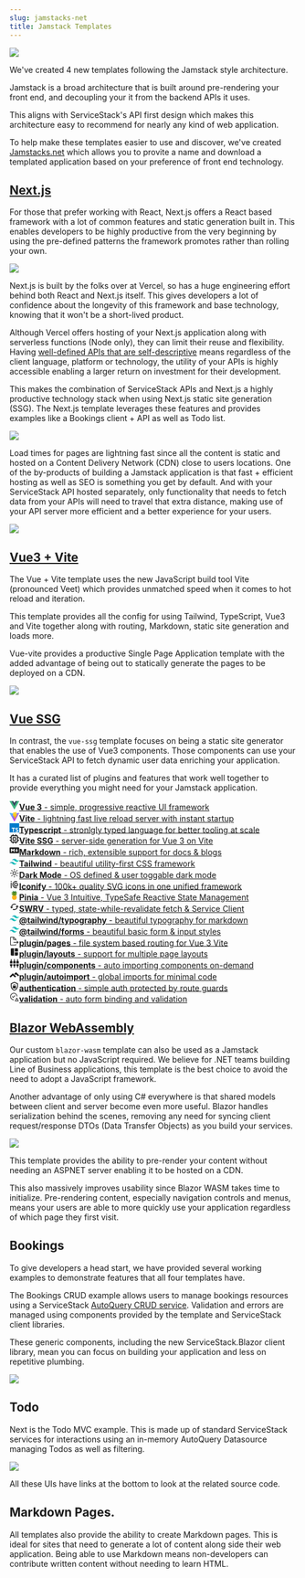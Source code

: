 ```yaml
---
slug: jamstacks-net
title: Jamstack Templates
---
```


[![](/img/pages/jamstack/jamstacks-net-title.png)](https://jamstacks.net)

We've created 4 new templates following the Jamstack style architecture. 

Jamstack is a broad architecture that is built around pre-rendering your front end, and decoupling your it from the backend APIs it uses.

This aligns with ServiceStack's API first design which makes this architecture easy to recommend for nearly any kind of web application.

To help make these templates easier to use and discover, we've created [Jamstacks.net](https://jamstacks.net) which allows you to provite a name and download a templated application based on your preference of front end technology.

## [Next.js](https://nextjs.jamstacks.net)

For those that prefer working with React, Next.js offers a React based framework with a lot of common features and static generation built in.
This enables developers to be highly productive from the very beginning by using the pre-defined patterns the framework promotes rather than rolling your own.

<img src="/img/pages/jamstack/next-black.svg" class="mx-auto block" />

Next.js is built by the folks over at Vercel, so has a huge engineering effort behind both React and Next.js itself. This gives developers a lot of confidence about the longevity of this framework and base technology, knowing that it won't be a short-lived product.

Although Vercel offers hosting of your Next.js application along with serverless functions (Node only), they can limit their reuse and flexibility.
Having [well-defined APIs that are self-descriptive](/add-servicestack-reference) means regardless of the client language, platform or technology, the utility of your APIs is highly accessible enabling a larger return on investment for their development.

This makes the combination of ServiceStack APIs and Next.js a highly productive technology stack when using Next.js static site generation (SSG).
The Next.js template leverages these features and provides examples like a Bookings client + API as well as Todo list.

[![](/img/pages/jamstack/nextjs-bookings.png)](https://nextjs.jamstacks.net/bookings-crud)

Load times for pages are lightning fast since all the content is static and hosted on a Content Delivery Network (CDN) close to users locations.
One of the by-products of building a Jamstack application is that fast + efficient hosting as well as SEO is something you get by default.
And with your ServiceStack API hosted separately, only functionality that needs to fetch data from your APIs will need to travel that extra distance, 
making use of your API server more efficient and a better experience for your users.

![](/img/pages/jamstack/cdn-world-view.png)

## [Vue3 + Vite](https://vue-vite.jamstacks.net)

The Vue + Vite template uses the new JavaScript build tool Vite (pronounced Veet) which provides unmatched speed when it comes to hot reload and iteration.

This template provides all the config for using Tailwind, TypeScript, Vue3 and Vite together along with routing, Markdown, static site generation and loads more.

Vue-vite provides a productive Single Page Application template with the added advantage of being out to statically generate the pages to be deployed on a CDN.

![](/img/pages/jamstack/vue-vite-tech.png)
## [Vue SSG](https://vue-ssg.jamstacks.net)

In contrast, the `vue-ssg` template focuses on being a static site generator that enables the use of Vue3 components.
Those components can use your ServiceStack API to fetch dynamic user data enriching your application.

It has a curated list of plugins and features that work well together to provide everything you might need for your Jamstack application.

<div class="mb-8 md:mb-16 flex flex-wrap"><div class="flex my-2 sm:w-1/2 md:w-1/3"><svg width="1.2em" height="1.2em" preserveAspectRatio="xMidYMid meet" viewBox="0 0 256 221" class="w-7 h-7 mr-2" alt="Vue.js logo"><path d="M204.8 0H256L128 220.8L0 0h97.92L128 51.2L157.44 0h47.36z" fill="#41B883"></path><path d="M0 0l128 220.8L256 0h-51.2L128 132.48L50.56 0H0z" fill="#41B883"></path><path d="M50.56 0L128 133.12L204.8 0h-47.36L128 51.2L97.92 0H50.56z" fill="#35495E"></path></svg><a href="https://vuejs.org"><b>Vue 3</b> - simple, progressive reactive UI framework </a></div><div class="flex my-2 sm:w-1/2 md:w-1/3"><svg width="1.2em" height="1.2em" preserveAspectRatio="xMidYMid meet" viewBox="0 0 256 257" class="w-7 h-7 mr-2" alt="Vite logo"><defs><linearGradient x1="-.828%" y1="7.652%" x2="57.636%" y2="78.411%" id="uicons-sd4fe4o1fc"><stop stop-color="#41D1FF" offset="0%"></stop><stop stop-color="#BD34FE" offset="100%"></stop></linearGradient><linearGradient x1="43.376%" y1="2.242%" x2="50.316%" y2="89.03%" id="uicons-hz6t10qaab"><stop stop-color="#FFEA83" offset="0%"></stop><stop stop-color="#FFDD35" offset="8.333%"></stop><stop stop-color="#FFA800" offset="100%"></stop></linearGradient></defs><path d="M255.153 37.938L134.897 252.976c-2.483 4.44-8.862 4.466-11.382.048L.875 37.958c-2.746-4.814 1.371-10.646 6.827-9.67l120.385 21.517a6.537 6.537 0 0 0 2.322-.004l117.867-21.483c5.438-.991 9.574 4.796 6.877 9.62z" fill="url(#uicons-sd4fe4o1fc)"></path><path d="M185.432.063L96.44 17.501a3.268 3.268 0 0 0-2.634 3.014l-5.474 92.456a3.268 3.268 0 0 0 3.997 3.378l24.777-5.718c2.318-.535 4.413 1.507 3.936 3.838l-7.361 36.047c-.495 2.426 1.782 4.5 4.151 3.78l15.304-4.649c2.372-.72 4.652 1.36 4.15 3.788l-11.698 56.621c-.732 3.542 3.979 5.473 5.943 2.437l1.313-2.028l72.516-144.72c1.215-2.423-.88-5.186-3.54-4.672l-25.505 4.922c-2.396.462-4.435-1.77-3.759-4.114l16.646-57.705c.677-2.35-1.37-4.583-3.769-4.113z" fill="url(#uicons-hz6t10qaab)"></path></svg><a href="https://vitejs.dev"><b>Vite</b> - lightning fast live reload server with instant startup </a></div><div class="flex my-2 sm:w-1/2 md:w-1/3"><svg width="1.2em" height="1.2em" preserveAspectRatio="xMidYMid meet" viewBox="0 0 256 256" class="w-7 h-7 mr-2" alt="Typescript logo"><path fill="#007ACC" d="M0 128v128h256V0H0z"></path><path d="M56.611 128.85l-.081 10.483h33.32v94.68H113.42v-94.68h33.32v-10.28c0-5.69-.122-10.444-.284-10.566c-.122-.162-20.399-.244-44.983-.203l-44.739.122l-.122 10.443z" fill="#FFF"></path><path d="M206.567 118.108c6.501 1.626 11.459 4.51 16.01 9.224c2.357 2.52 5.851 7.112 6.136 8.209c.08.325-11.053 7.802-17.798 11.987c-.244.163-1.22-.894-2.317-2.52c-3.291-4.794-6.745-6.867-12.028-7.232c-7.76-.529-12.759 3.535-12.718 10.32c0 1.992.284 3.17 1.097 4.796c1.707 3.535 4.876 5.648 14.832 9.955c18.326 7.884 26.168 13.085 31.045 20.48c5.445 8.25 6.664 21.415 2.966 31.208c-4.063 10.646-14.14 17.88-28.323 20.277c-4.388.772-14.79.65-19.504-.203c-10.28-1.829-20.033-6.908-26.047-13.572c-2.357-2.601-6.949-9.387-6.664-9.875c.122-.162 1.178-.812 2.356-1.503c1.138-.65 5.446-3.13 9.509-5.486l7.355-4.267l1.544 2.276c2.154 3.291 6.867 7.802 9.712 9.305c8.167 4.308 19.383 3.698 24.909-1.26c2.357-2.153 3.332-4.388 3.332-7.68c0-2.966-.366-4.266-1.91-6.5c-1.99-2.845-6.054-5.243-17.595-10.24c-13.206-5.69-18.895-9.225-24.096-14.833c-3.007-3.25-5.852-8.452-7.03-12.8c-.975-3.616-1.22-12.678-.447-16.335c2.723-12.76 12.353-21.658 26.25-24.3c4.51-.853 14.994-.528 19.424.57z" fill="#FFF"></path></svg><a href="https://www.typescriptlang.org"><b>Typescript</b> - stronlgly typed language for better tooling at scale </a></div><div class="flex my-2 sm:w-1/2 md:w-1/3"><svg width="1.2em" height="1.2em" preserveAspectRatio="xMidYMid meet" viewBox="0 0 16 16" class="w-7 h-7 mr-2" alt="Vue SSG"><path fill-rule="evenodd" d="M6.5.75a.75.75 0 0 0-1.5 0V2H3.75A1.75 1.75 0 0 0 2 3.75V5H.75a.75.75 0 0 0 0 1.5H2v3H.75a.75.75 0 0 0 0 1.5H2v1.25c0 .966.784 1.75 1.75 1.75H5v1.25a.75.75 0 0 0 1.5 0V14h3v1.25a.75.75 0 0 0 1.5 0V14h1.25A1.75 1.75 0 0 0 14 12.25V11h1.25a.75.75 0 0 0 0-1.5H14v-3h1.25a.75.75 0 0 0 0-1.5H14V3.75A1.75 1.75 0 0 0 12.25 2H11V.75a.75.75 0 0 0-1.5 0V2h-3V.75zm5.75 11.75h-8.5a.25.25 0 0 1-.25-.25v-8.5a.25.25 0 0 1 .25-.25h8.5a.25.25 0 0 1 .25.25v8.5a.25.25 0 0 1-.25.25zM5.75 5a.75.75 0 0 0-.75.75v4.5c0 .414.336.75.75.75h4.5a.75.75 0 0 0 .75-.75v-4.5a.75.75 0 0 0-.75-.75h-4.5zm.75 4.5v-3h3v3h-3z" fill="currentColor"></path></svg><a href="https://github.com/antfu/vite-ssg"><b>Vite SSG</b> - server-side generation for Vue 3 on Vite </a></div><div class="flex my-2 sm:w-1/2 md:w-1/3"><svg width="1.2em" height="1.2em" preserveAspectRatio="xMidYMid meet" viewBox="0 0 24 24" class="w-7 h-7 mr-2" alt="Markdown logo"><path d="M22.27 19.385H1.73A1.73 1.73 0 0 1 0 17.655V6.345a1.73 1.73 0 0 1 1.73-1.73h20.54A1.73 1.73 0 0 1 24 6.345v11.308a1.73 1.73 0 0 1-1.73 1.731zM5.769 15.923v-4.5l2.308 2.885l2.307-2.885v4.5h2.308V8.078h-2.308l-2.307 2.885l-2.308-2.885H3.46v7.847zM21.232 12h-2.309V8.077h-2.307V12h-2.308l3.461 4.039z" fill="currentColor"></path></svg><a href="https://www.markdownguide.org"><b>Markdown</b> - rich, extensible support for docs &amp; blogs </a></div><div class="flex my-2 sm:w-1/2 md:w-1/3"><svg width="1.2em" height="1.2em" preserveAspectRatio="xMidYMid meet" viewBox="0 0 256 154" class="w-7 h-7 mr-2" alt="Tailwind logo"><defs><linearGradient x1="-2.778%" y1="32%" x2="100%" y2="67.556%" id="uicons-h84677tqxb"><stop stop-color="#2298BD" offset="0%"></stop><stop stop-color="#0ED7B5" offset="100%"></stop></linearGradient></defs><path d="M128 0C93.867 0 72.533 17.067 64 51.2C76.8 34.133 91.733 27.733 108.8 32c9.737 2.434 16.697 9.499 24.401 17.318C145.751 62.057 160.275 76.8 192 76.8c34.133 0 55.467-17.067 64-51.2c-12.8 17.067-27.733 23.467-44.8 19.2c-9.737-2.434-16.697-9.499-24.401-17.318C174.249 14.743 159.725 0 128 0zM64 76.8C29.867 76.8 8.533 93.867 0 128c12.8-17.067 27.733-23.467 44.8-19.2c9.737 2.434 16.697 9.499 24.401 17.318C81.751 138.857 96.275 153.6 128 153.6c34.133 0 55.467-17.067 64-51.2c-12.8 17.067-27.733 23.467-44.8 19.2c-9.737-2.434-16.697-9.499-24.401-17.318C110.249 91.543 95.725 76.8 64 76.8z" fill="url(#uicons-h84677tqxb)"></path></svg><a href="https://tailwindcss.com"><b>Tailwind</b> - beautiful utility-first CSS framework </a></div><div class="flex my-2 sm:w-1/2 md:w-1/3"><svg width="1.2em" height="1.2em" preserveAspectRatio="xMidYMid meet" viewBox="0 0 32 32" class="w-7 h-7 mr-2" alt="Sun"><path d="M16 12.005a4 4 0 1 1-4 4a4.005 4.005 0 0 1 4-4m0-2a6 6 0 1 0 6 6a6 6 0 0 0-6-6z" fill="currentColor"></path><path d="M5.394 6.813l1.414-1.415l3.506 3.506L8.9 10.318z" fill="currentColor"></path><path d="M2 15.005h5v2H2z" fill="currentColor"></path><path d="M5.394 25.197L8.9 21.691l1.414 1.415l-3.506 3.505z" fill="currentColor"></path><path d="M15 25.005h2v5h-2z" fill="currentColor"></path><path d="M21.687 23.106l1.414-1.415l3.506 3.506l-1.414 1.414z" fill="currentColor"></path><path d="M25 15.005h5v2h-5z" fill="currentColor"></path><path d="M21.687 8.904l3.506-3.506l1.414 1.415l-3.506 3.505z" fill="currentColor"></path><path d="M15 2.005h2v5h-2z" fill="currentColor"></path></svg><a href="#"><b>Dark Mode</b> - OS defined &amp; user toggable dark mode </a></div><div class="flex my-2 sm:w-1/2 md:w-1/3"><svg width="1.2em" height="1.2em" preserveAspectRatio="xMidYMid meet" viewBox="0 0 24 24" class="w-7 h-7 mr-2" alt="Iconify logo"><g fill="none"><path d="M4 7v14" stroke="currentColor" stroke-width="2" class="il-md-length-15 il-md-duration-2 il-md-delay-0"></path><path d="M4 3v2" stroke="currentColor" stroke-width="2" class="il-md-length-15 il-md-duration-2 il-md-delay-0"></path><path d="M18 4.252a8 8 0 1 0 0 15.496" stroke="currentColor" stroke-width="2" stroke-linecap="round" class="il-md-length-40 il-md-duration-3 il-md-delay-2"></path><path d="M16 8a4 4 0 1 0 0 8a4 4 0 0 0 0-8z" stroke="currentColor" stroke-width="2" stroke-linecap="round" class="il-md-length-40 il-md-duration-5 il-md-delay-5"></path></g></svg><a href="https://iconify.design"><b>Iconify</b> - 100k+ quality SVG icons in one unified framework </a></div><div class="flex my-2 sm:w-1/2 md:w-1/3"><svg width="1.2em" height="1.2em" preserveAspectRatio="xMidYMid meet" viewBox="0 0 128 128" class="w-7 h-7 mr-2" alt="Pinia logo"><path d="M64.36 54.09c-15.61-.56-28.51 9.61-31.55 29.94c-3.06 20.45 6.76 40.38 31.26 39.93c26.04-.47 34.07-21.65 30.62-41.26c-3.94-22.28-16.97-28.12-30.33-28.61z" fill="#ffbe1f"></path><path d="M77.01 72.23c-2.19-.06-6.91 4.64-7.85 5.69c-1.9 2.13-.5 4.24 1.69 3.18c2.11-1.02 5.38-3.28 6.2-3.29c.88-.01 3.42 1.67 4.49 2.48c3.08 2.3 4.79-.11 2.9-2.42c-1.06-1.29-4.92-5.57-7.43-5.64z" fill="#f79429"></path><path d="M50.92 72.29c-2.5-.13-8.08 5.56-8.38 5.88c-1.59 1.74-.11 3.75 2.01 2.85c1.22-.52 5.08-3.1 6.01-3.07c.69.02 2.19 1.14 4.35 2.55c3.54 2.3 5.49-.08 3.15-2.62c-2.36-2.56-4.97-5.48-7.14-5.59z" fill="#f79429"></path><path d="M40.09 86.26c-1.45-.1-4.41 2.6-5.24 3.52c-.83.92-1.5 1.73-.87 2.7c.43.66 1.78.69 2.8.11c1.31-.74 2.66-1.47 3.17-1.45c.83.04 4.12 2.95 5.14 3.82c2.66 2.25 4.35-.77 2.88-2.51c-1.57-1.86-5.2-6-7.88-6.19z" fill="#f79429"></path><path d="M64.13 86.5c-2.78-.04-7.96 5.49-8.75 6.41c-1.91 2.23-.46 5.2 2.51 3.12c.89-.63 4.63-3.84 5.98-3.74c.86.07 3.79 2.37 5.8 3.78c2.68 1.89 4.49-.29 2.64-2.77c-.83-1.12-5.11-6.76-8.18-6.8z" fill="#f79429"></path><path d="M87.35 85.87c-1.61-.09-7.02 5.6-7.94 6.8c-1.59 2.08.15 4.06 2.59 2.33c1.73-1.23 5.32-3.94 5.69-3.96c.53-.04 1.95 1.03 3.04 1.66c1.17.68 2.51.62 2.92-.15c.56-1.04-.27-2.06-1.12-2.85c-1.42-1.34-3.78-3.75-5.18-3.83z" fill="#f79429"></path><path d="M76.5 101.91c-2.9.05-7.07 4.98-7.83 6.25c-1.45 2.44.78 3.46 2.03 2.84c1.89-.95 3.93-3.16 5.95-3.53c.87-.16 3.69 2.07 4.43 2.53c3.68 2.3 5.01-.81 2.58-3.22c-1.75-1.73-5.07-4.91-7.16-4.87z" fill="#f79429"></path><path d="M51.76 101.82c-2.04-.1-6.92 4.33-8.14 5.51c-1.64 1.6-.45 4.26 2.15 3c2.27-1.1 4.99-2.78 5.75-2.74c.96.05 3.03 1.66 4.26 2.5c3.66 2.52 5.24-.25 2.96-2.89c-1.63-1.87-4.78-5.27-6.98-5.38z" fill="#f79429"></path><path d="M25.53 23.68c-.91-1.17 4.1-3.87 9.38-4.02c6.63-.19 12.71 1.57 12.71 1.57s.55-4.36-2.95-9.24c-2.4-3.35-3.49-5.01-3.42-6.2c.07-1.2 5.27-1.93 12.2 1.16c5.79 2.58 10.29 7.5 10.29 7.5s3.66-5.12 8.48-7.59C77.82 4 84.68 3.51 85.28 4.64c.46.86-1.72 3.38-3.15 6.62c-2.25 5.08-2.12 9.27-2.12 9.27s4.66-3.4 9.66-4.4c2.54-.51 10.03-.97 9.53.86c-.08.29-12.88 9.28-12.88 9.28l-1.91 9.35s6.79-3.88 12.84-3.17c3.13.37 2.61 1.35 2.61 1.35l-14.52 8.24l-2.16 7.13s4.07-1.02 8.03-1.07c1.91-.02 5.04.48 5.19 1.45c.2 1.25-8.75 5.67-8.75 5.67l-24.09 9.76l-22.87-8.28s-10.27-1.62-10.27-2.74c0-1.13 2.05-2.01 5.13-2.49c3.56-.56 7.22-.36 7.22-.36L32.2 44.1s-6.5-.61-7.06-1.88c-.56-1.27 2.92-3.59 5.05-4.21c5.39-1.58 11.53-.32 11.53-.32l-3.47-9.29c-.02-.03-11.73-3.45-12.72-4.72z" fill="#2f7c31"></path><path d="M54.36 33.59c.54.27 1.94-3.05 3.67-5.18c2.52-3.11 5.8-5.44 6.37-5.44c.55 0 3.12 1.95 5.35 4.62c2.7 3.24 3.91 5.95 4.18 6.08c1 .49 4.24-5.22 10.48-10.04c5.39-4.17 14.34-7.9 14.81-6.64c.15.41-4.44 3.43-8.84 9.55c-4.83 6.71-4.36 13.94-4.36 13.94s5.53-3.97 7.31-4.89c1.49-.77 7.14-2.94 6.5-1.73c-.46.86-5.86 6.24-8.96 9.19c-4.88 4.62-6.32 11.51-5.85 11.9c.54.45 4.17-2.24 6.36-3.47c2.08-1.17 5.02-2.12 5-1.92c-.13 1.47-5.43 5.29-9.16 8.64c-2.76 2.47-8.1 9.52-23.31 9.27c-12.57-.2-19.92-6.78-24.5-9.24c-3.16-1.7-9.04-3.6-8.97-4.18c.04-.32 2.8-.54 4.66-.31c5.14.62 8.44 2.17 8.79 1.72c.36-.46-4.55-6.68-13.03-10.46c-4.09-1.83-5.88-2.3-5.8-3.12c.03-.36 2.59-.83 5.85-.94c5.78-.19 11.28 1.85 11.79 1.91c1.2.15-3.65-8.26-6.4-11.54c-4.36-5.21-11.16-6.6-10.88-7.91c.15-.71 8.07-.81 14.57 1.63c6.77 2.52 13.2 7.98 14.37 8.56z" fill="#709921"></path><path d="M64.38 38.24c-.61.08-3.02 1.38-6.19 4.71c-3.75 3.93-5.07 8.18-4.2 8.9c1.17.96 2.8-.87 5.04-2.45c2.64-1.86 4.78-2.87 5.24-2.87c.46 0 2.52 1.3 4.25 2.61c2.15 1.64 4.01 3.41 4.96 2.81c1.6-.99-.62-6.17-3.12-9c-2.66-3.02-5.45-4.78-5.98-4.71z" fill="#2f7c31"></path></svg><a href="https://pinia.esm.dev"><b>Pinia</b> - Vue 3 Intuitive, TypeSafe Reactive State Management </a></div><div class="flex my-2 sm:w-1/2 md:w-1/3"><svg width="1.2em" height="1.2em" preserveAspectRatio="xMidYMid meet" viewBox="0 0 24 24" class="w-7 h-7 mr-2" alt="Cache Icon"><path d="M19 8l-4 4h3a6 6 0 0 1-6 6c-1 0-1.97-.25-2.8-.7l-1.46 1.46A7.93 7.93 0 0 0 12 20a8 8 0 0 0 8-8h3M6 12a6 6 0 0 1 6-6c1 0 1.97.25 2.8.7l1.46-1.46A7.93 7.93 0 0 0 12 4a8 8 0 0 0-8 8H1l4 4l4-4" fill="currentColor"></path></svg><a href="https://github.com/Kong/swrv"><b>SWRV</b> - typed, state-while-revalidate fetch &amp; Service Client </a></div><div class="flex my-2 sm:w-1/2 md:w-1/3"><svg width="1.2em" height="1.2em" preserveAspectRatio="xMidYMid meet" viewBox="0 0 256 154" class="w-7 h-7 mr-2" alt="Tailwind logo"><defs><linearGradient x1="-2.778%" y1="32%" x2="100%" y2="67.556%" id="uicons-vw55urjbyw"><stop stop-color="#2298BD" offset="0%"></stop><stop stop-color="#0ED7B5" offset="100%"></stop></linearGradient></defs><path d="M128 0C93.867 0 72.533 17.067 64 51.2C76.8 34.133 91.733 27.733 108.8 32c9.737 2.434 16.697 9.499 24.401 17.318C145.751 62.057 160.275 76.8 192 76.8c34.133 0 55.467-17.067 64-51.2c-12.8 17.067-27.733 23.467-44.8 19.2c-9.737-2.434-16.697-9.499-24.401-17.318C174.249 14.743 159.725 0 128 0zM64 76.8C29.867 76.8 8.533 93.867 0 128c12.8-17.067 27.733-23.467 44.8-19.2c9.737 2.434 16.697 9.499 24.401 17.318C81.751 138.857 96.275 153.6 128 153.6c34.133 0 55.467-17.067 64-51.2c-12.8 17.067-27.733 23.467-44.8 19.2c-9.737-2.434-16.697-9.499-24.401-17.318C110.249 91.543 95.725 76.8 64 76.8z" fill="url(#uicons-vw55urjbyw)"></path></svg><a href="https://tailwindcss-typography.vercel.app" style="outline-width: 0px !important; user-select: auto !important;"><b>@tailwind/typography</b> - beautiful typography for markdown </a></div><div class="flex my-2 sm:w-1/2 md:w-1/3"><svg width="1.2em" height="1.2em" preserveAspectRatio="xMidYMid meet" viewBox="0 0 256 154" class="w-7 h-7 mr-2" alt="Tailwind logo"><defs><linearGradient x1="-2.778%" y1="32%" x2="100%" y2="67.556%" id="uicons-zaa5omx9rb"><stop stop-color="#2298BD" offset="0%"></stop><stop stop-color="#0ED7B5" offset="100%"></stop></linearGradient></defs><path d="M128 0C93.867 0 72.533 17.067 64 51.2C76.8 34.133 91.733 27.733 108.8 32c9.737 2.434 16.697 9.499 24.401 17.318C145.751 62.057 160.275 76.8 192 76.8c34.133 0 55.467-17.067 64-51.2c-12.8 17.067-27.733 23.467-44.8 19.2c-9.737-2.434-16.697-9.499-24.401-17.318C174.249 14.743 159.725 0 128 0zM64 76.8C29.867 76.8 8.533 93.867 0 128c12.8-17.067 27.733-23.467 44.8-19.2c9.737 2.434 16.697 9.499 24.401 17.318C81.751 138.857 96.275 153.6 128 153.6c34.133 0 55.467-17.067 64-51.2c-12.8 17.067-27.733 23.467-44.8 19.2c-9.737-2.434-16.697-9.499-24.401-17.318C110.249 91.543 95.725 76.8 64 76.8z" fill="url(#uicons-zaa5omx9rb)"></path></svg><a href="https://github.com/tailwindlabs/tailwindcss-forms"><b>@tailwind/forms</b> - beautiful basic form &amp; input styles </a></div><div class="flex my-2 sm:w-1/2 md:w-1/3"><svg width="1.2em" height="1.2em" preserveAspectRatio="xMidYMid meet" viewBox="0 0 32 32" class="w-7 h-7 mr-2" alt="Plugin Pages"><path d="M13 21h13.17l-2.58 2.59L25 25l5-5l-5-5l-1.41 1.41L26.17 19H13v2z" fill="currentColor"></path><path d="M22 14v-4a1 1 0 0 0-.29-.71l-7-7A1 1 0 0 0 14 2H4a2 2 0 0 0-2 2v24a2 2 0 0 0 2 2h16a2 2 0 0 0 2-2v-2h-2v2H4V4h8v6a2 2 0 0 0 2 2h6v2zm-8-4V4.41L19.59 10z" fill="currentColor"></path></svg><a href="https://github.com/hannoeru/vite-plugin-pages"><b>plugin/pages</b> - file system based routing for Vue 3 Vite </a></div><div class="flex my-2 sm:w-1/2 md:w-1/3"><svg width="1.2em" height="1.2em" preserveAspectRatio="xMidYMid meet" viewBox="0 0 24 24" class="w-7 h-7 mr-2" alt="Plugin Layouts"><path d="M3 5v14a2 2 0 0 0 2 2h6V3H5a2 2 0 0 0-2 2zm16-2h-6v8h8V5c0-1.1-.9-2-2-2zm-6 18h6c1.1 0 2-.9 2-2v-6h-8v8z" fill="currentColor"></path></svg><a href="https://github.com/JohnCampionJr/vite-plugin-vue-layouts"><b>plugin/layouts</b> - support for multiple page layouts </a></div><div class="flex my-2 sm:w-1/2 md:w-1/3"><svg width="1.2em" height="1.2em" preserveAspectRatio="xMidYMid meet" viewBox="0 0 24 24" class="w-7 h-7 mr-2" alt="Plugin Layouts"><path d="M5 2c0-.55-.45-1-1-1s-1 .45-1 1v4H2c-.55 0-1 .45-1 1v5h6V7c0-.55-.45-1-1-1H5V2zm4 14c0 1.3.84 2.4 2 2.82V22c0 .55.45 1 1 1s1-.45 1-1v-3.18c1.16-.41 2-1.51 2-2.82v-2H9v2zm-8 0c0 1.3.84 2.4 2 2.82V22c0 .55.45 1 1 1s1-.45 1-1v-3.18C6.16 18.4 7 17.3 7 16v-2H1v2zM21 6V2c0-.55-.45-1-1-1s-1 .45-1 1v4h-1c-.55 0-1 .45-1 1v5h6V7c0-.55-.45-1-1-1h-1zm-8-4c0-.55-.45-1-1-1s-1 .45-1 1v4h-1c-.55 0-1 .45-1 1v5h6V7c0-.55-.45-1-1-1h-1V2zm4 14c0 1.3.84 2.4 2 2.82V22c0 .55.45 1 1 1s1-.45 1-1v-3.18c1.16-.41 2-1.51 2-2.82v-2h-6v2z" fill="currentColor"></path></svg><a href="https://github.com/antfu/unplugin-vue-components"><b>plugin/components</b> - auto importing components on-demand </a></div><div class="flex my-2 sm:w-1/2 md:w-1/3"><svg width="1.2em" height="1.2em" preserveAspectRatio="xMidYMid meet" viewBox="0 0 24 24" class="w-7 h-7 mr-2" alt="Plugin Layouts"><path d="M16.125 5.272l-4.511 4.475l2.684 2.659l1.827-1.813l5.19 5.145L24 13.079zM8.13 8.265L0 16.066l2.772 2.662l5.357-5.145l5.357 5.145l2.772-2.662z" fill="currentColor"></path></svg><a href="https://github.com/antfu/unplugin-auto-import"><b>plugin/autoimport</b> - global imports for minimal code </a></div><div class="flex my-2 sm:w-1/2 md:w-1/3"><svg width="1.2em" height="1.2em" preserveAspectRatio="xMidYMid meet" viewBox="0 0 24 24" class="w-7 h-7 mr-2" alt="Auto validation"><path d="M21 11c0 5.55-3.84 10.74-9 12c-5.16-1.26-9-6.45-9-12V5l9-4l9 4v6m-9 10c3.75-1 7-5.46 7-9.78V6.3l-7-3.12L5 6.3v4.92C5 15.54 8.25 20 12 21m2.8-10V9.5C14.8 8.1 13.4 7 12 7S9.2 8.1 9.2 9.5V11c-.6 0-1.2.6-1.2 1.2v3.5c0 .7.6 1.3 1.2 1.3h5.5c.7 0 1.3-.6 1.3-1.2v-3.5c0-.7-.6-1.3-1.2-1.3m-1.3 0h-3V9.5c0-.8.7-1.3 1.5-1.3s1.5.5 1.5 1.3V11z" fill="currentColor"></path></svg><a href="/auth"><b>authentication</b> - simple auth protected by route guards </a></div><div class="flex my-2 sm:w-1/2 md:w-1/3"><svg width="1.2em" height="1.2em" preserveAspectRatio="xMidYMid meet" viewBox="0 0 32 32" class="w-7 h-7 mr-2" alt="Auto validation"><path d="M14 24a10 10 0 1 1 10-10h2a12 12 0 1 0-12 12z" fill="currentColor"></path><path d="M12 15.59L9.41 13L8 14.41l4 4l7-7L17.59 10L12 15.59z" fill="currentColor"></path><path d="M27.38 28h-6.762L24 21.236zM24 18a1 1 0 0 0-.895.553l-5 10A1 1 0 0 0 19 30h10a1 1 0 0 0 .921-1.39l-5.026-10.057A1 1 0 0 0 24 18z" fill="currentColor"></path></svg><a href="/validation"><b>validation</b> - auto form binding and validation </a></div></div>

## [Blazor WebAssembly](https://blazor-wasm.web-templates.io)

Our custom `blazor-wasm` template can also be used as a Jamstack application but no JavaScript required.
We believe for .NET teams building Line of Business applications, this template is the best choice to avoid the need 
to adopt a JavaScript framework. 

Another advantage of only using C# everywhere is that shared models between client and server 
become even more useful. Blazor handles serialization behind the scenes, removing any need for syncing client request/response DTOs (Data Transfer Objects) as you build your services. 

![](/img/pages/jamstack/blazor-wasm/blazor-wasm-bookings1.gif)

This template provides the ability to pre-render your content without needing an ASPNET server enabling it to
be hosted on a CDN.

This also massively improves usability since Blazor WASM takes time to initialize.
Pre-rendering content, especially navigation controls and menus, means your users are able to
more quickly use your application regardless of which page they first visit.

## Bookings

To give developers a head start, we have provided several working examples to demonstrate features that all four templates have.

The Bookings CRUD example allows users to manage bookings resources using a ServiceStack [AutoQuery CRUD service](/autoquery/crud).
Validation and errors are managed using components provided by the template and ServiceStack client libraries.

These generic components, including the new ServiceStack.Blazor client library, mean you can focus on building your application and less on repetitive plumbing.

![](/img/pages/jamstack/bookings-comparison.png)

## Todo

Next is the Todo MVC example. This is made up of standard ServiceStack services for interactions using an in-memory AutoQuery Datasource managing Todos as well as filtering.

![](/img/pages/jamstack/todomvc-comparison.png)

All these UIs have links at the bottom to look at the related source code.

## Markdown Pages.

All templates also provide the ability to create Markdown pages. This is ideal for sites that need to generate a lot of content along side their web application.
Being able to use Markdown means non-developers can contribute written content without needing to learn HTML.
